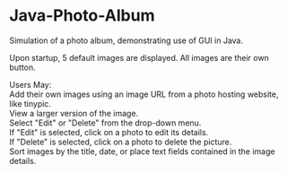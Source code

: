 # Java-Photo-Album
Simulation of a photo album, demonstrating use of GUI in Java.

Upon startup, 5 default images are displayed. All images are their own button. 

Users May:<br>
Add their own images using an image URL from a photo hosting website, like tinypic.<br>
View a larger version of the image.<br>
Select "Edit" or "Delete" from the drop-down menu.<br>
If "Edit" is selected, click on a photo to edit its details.<br>
If "Delete" is selected, click on a photo to delete the picture.<br>
Sort images by the title, date, or place text fields contained in the image details.

